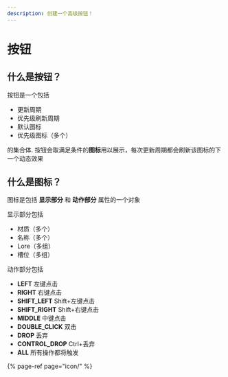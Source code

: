 ```yaml
---
description: 创建一个高级按钮！
---
```


# 按钮

## 什么是按钮？

按钮是一个包括

* 更新周期
* 优先级刷新周期
* 默认图标
* 优先级图标（多个）

的集合体. 按钮会取满足条件的**图标**用以展示，每次更新周期都会刷新该图标的下一个动态效果

## 什么是图标？

图标是包括 **显示部分** 和 **动作部分** 属性的一个对象

显示部分包括

* 材质（多个）
* 名称（多个）
* Lore（多组）
* 槽位（多组）

动作部分包括

* **LEFT** 左键点击
* **RIGHT** 右键点击
* **SHIFT\_LEFT** Shift+左键点击
* **SHIFT\_RIGHT** Shift+右键点击
* **MIDDLE** 中键点击
* **DOUBLE\_CLICK** 双击
* **DROP** 丢弃
* **CONTROL\_DROP** Ctrl+丢弃
* **ALL** 所有操作都将触发



{% page-ref page="icon/" %}


